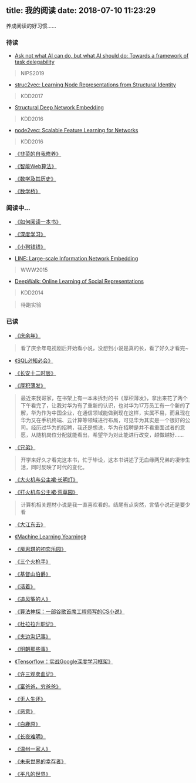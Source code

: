 title: 我的阅读
date: 2018-07-10 11:23:29
---

养成阅读的好习惯......

### 待读

* [Ask not what AI can do, but what AI should do: Towards a framework of task delegability](https://papers.nips.cc/paper/8301-ask-not-what-ai-can-do-but-what-ai-should-do-towards-a-framework-of-task-delegability.pdf)

> NIPS2019

* [struc2vec: Learning Node Representations from Structural Identity](https://arxiv.org/pdf/1704.03165.pdf)

> KDD2017

* [Structural Deep Network Embedding](https://www.kdd.org/kdd2016/papers/files/rfp0191-wangAemb.pdf)

> KDD2016 

* [node2vec: Scalable Feature Learning for Networks](https://www.kdd.org/kdd2016/papers/files/rfp0218-groverA.pdf)

> KDD2016

* [《韭菜的自我修养》](https://book.douban.com/subject/30314653/)

* [《智能Web算法》](https://book.douban.com/subject/6545083/)

* [《数学及其历史》](https://book.douban.com/subject/6028251/)

* [《数学桥》](https://book.douban.com/subject/5246524/)

### 阅读中...

* [《如何阅读一本书》](https://book.douban.com/subject/1013208/)

* [《深度学习》](https://book.douban.com/subject/27087503/)

* [《小狗钱钱》](https://book.douban.com/subject/3576486/)

* [LINE: Large-scale Information Network Embedding](https://arxiv.org/pdf/1503.03578.pdf)

> WWW2015

* [DeepWalk: Online Learning of Social Representations](http://www.perozzi.net/publications/14_kdd_deepwalk.pdf)

> KDD2014

> 待跑实验

### 已读

* [《庆余年》](https://book.douban.com/series/5762)

> 看了庆余年电视剧后开始看小说，没想到小说是真的长，看了好久才看完~

* [《SQL必知必会》](https://book.douban.com/subject/24250054/)

* [《长安十二时辰》](https://book.douban.com/subject/26899537/) 

* [《厚积薄发》](https://book.douban.com/subject/26978753/)

> 最近来我哥家，在书架上有一本未拆封的书《厚积薄发》，拿出来花了两个下午看完了，让我对华为有了重新的认识，也对华为17万员工有一个新的了解，华为作为中国企业，在通信领域能做到现在这样，实属不易，而且现在华为又在手机终端、云计算等领域进行布局，可见华为其实是一个很好的公司。经历过华为的招聘，我还是想说，华为在招聘是并不看重面试者的意愿，从随机岗位分配就能看出，希望华为对此能进行改变，越做越好......

* [《兄弟》](https://book.douban.com/subject/20441957/)

> 开学来好久才看完这本书，忙于毕设，这本书讲述了无血缘两兄弟的凄惨生活，同时反映了时代的变化。

* [《大火机与公主裙·长明灯》](https://book.douban.com/subject/27113040/) 

* [《打火机与公主裙·荒草园》](https://book.douban.com/subject/26978506/)

> 计算机相关题材小说是我一直喜欢看的。结尾有点突然，言情小说还是要少看

* [《大江东去》](https://book.douban.com/subject/3432304/)

* [《Machine Learning Yearning》](https://www.deeplearning.ai/machine-learning-yearning/)

* [《房思琪的初恋乐园》](https://book.douban.com/subject/27614904/)

* [《三个火枪手》](https://book.douban.com/subject/1885213/)

* [《基督山伯爵》](https://book.douban.com/subject/5062697/)

* [《活着》](https://book.douban.com/subject/27064488/)

* [《追风筝的人》](https://book.douban.com/subject/1770782/)

* [《算法神探：一部谷歌首席工程师写的CS小说》](https://book.douban.com/subject/26945096/)

* [《杜拉拉升职记》](https://book.douban.com/subject/26641431/)

* [《夹边沟记事》](https://book.douban.com/subject/3239549/)

* [《明朝那些事》](https://book.douban.com/subject/3006581)

* [《Tensorflow：实战Google深度学习框架》](https://book.douban.com/subject/26976457/)

* [《许三观卖血记》](https://book.douban.com/subject/1029791/)

* [《富爸爸，穷爸爸》](https://book.douban.com/subject/1033778/)

* [《无人生还》](https://book.douban.com/subject/3006581/)

* [《恶意》](https://book.douban.com/subject/3646172/)

* [《白鹿原》](https://book.douban.com/subject/1085799/)

* [《长夜难明》](https://book.douban.com/subject/26923390/)

* [《温州一家人》](https://book.douban.com/subject/20384629/)

* [《未来世界的幸存者》](http://www.ruanyifeng.com/survivor/index.html)

* [《平凡的世界》](https://book.douban.com/subject/1200840/)

